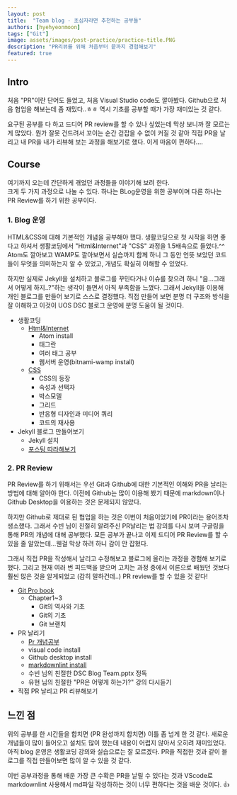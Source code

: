 ```yaml
---
layout: post
title:  "Team blog - 초심자라면 추천하는 공부들"
authors: [hyehyeonmoon]
tags: ["Git"]
image: assets/images/post-practice/practice-title.PNG
description: "PR리뷰를 위해 처음부터 끝까지 경험해보기"
featured: true
---
```


## Intro

 처음 "PR"이란 단어도 들었고, 처음 Visual Studio code도 깔아봤다. Github으로 처음 협업을 해보는데 좀 재밌다..ㅎㅎ 역시 기초를 공부할 때가 가장 재미있는 것 같다.  

 요구된 공부를 다 하고 드디어 PR review를 할 수 있나 싶었는데 막상 보니까 잘 모르는 게 많았다. 뭔가 잘못 건드려서 꼬이는 순간 걷잡을 수 없이 커질 것 같아 직접 PR을 날리고 내 PR을 내가 리뷰해 보는 과정을 해보기로 했다. 이게 마음이 편하다....

## Course

 여기까지 오는데 간단하게 겪었던 과정들을 이야기해 보려 한다.  
 크게 두 가지 과정으로 나눌 수 있다. 하나는 BLog운영을 위한 공부이며 다른 하나는 PR Review를 하기 위한 공부이다.

### 1. Blog 운영

HTML&CSS에 대해 기본적인 개념을 공부해야 했다. 생활코딩으로 첫 시작을 하면 좋다고 하셔서 생활코딩에서 "Html&Internet"과 "CSS" 과정을 1.5배속으로 들었다.^^ Atom도 깔아보고 WAMP도 깔아보면서 실습까지 함께 하니 그 동안 언뜻 보았던 코드들이 무엇을 의미하는지 알 수 있었고, 개념도 확실히 이해할 수 있었다.  

하지만 실제로 Jekyll을 설치하고 블로그를 꾸민다거나 이슈를 찾으려 하니 "음...그래서 어떻게 하지..?"하는 생각이 들면서 아직 부족함을 느꼈다. 그래서 Jekyll을 이용해 개인 블로그를 만들어 보기로 스스로 결정했다. 직접 만들어 보면 분명 더 구조와 방식을 잘 이해하고 이것이 UOS DSC 블로그 운영에 분명 도움이 될 것이다.

- 생활코딩
  - [Html&Internet](https://opentutorials.org/course/3084)
    - Atom install
    - 태그란
    - 여러 태그 공부
    - 웹서버 운영(bitnami-wamp install)
  - [CSS](https://opentutorials.org/course/3086)
    - CSS의 등장
    - 속성과 선택자
    - 박스모델
    - 그리드
    - 반응형 디자인과 미디어 쿼리
    - 코드의 재사용
- Jekyll 블로그 만들어보기
  - Jekyll 설치
  - [포스팅 따라해보기](https://velog.io/@shg4821/%EA%B9%83%ED%97%88%EB%B8%8C-%EB%B8%94%EB%A1%9C%EA%B7%B8-%EB%A7%8C%EB%93%A4%EA%B8%B0-1)

### 2. PR Review

PR Review를 하기 위해서는 우선 Git과 Github에 대한 기본적인 이해와 PR을 날리는 방법에 대해 알아야 한다. 이전에 Github는 많이 이용해 봤기 때문에 markdown이나 Github Desktop을 이용하는 것은 문제되지 않았다.  

하지만 Github로 제대로 된 협업을 하는 것은 이번이 처음이었기에  PR이라는 용어조차 생소했다. 그래서 수빈 님이 친절히 알려주신 PR날리는 법 강의를 다시 보며 구글링을 통해 PR의 개념에 대해 공부했다. 모든 공부가 끝나고 이제 드디어 PR Review를 할 수 있을 줄 알았는데...웬걸 막상 하려 하니 감이 안 잡혔다.  

그래서 직접 PR을 작성해서 날리고 수정해보고 블로그에 올리는 과정을 경험해 보기로 했다. 그리고 현재 여러 번 피드백을 받으며 고치는 과정 중에서 이론으로 배웠던 것보다 훨씬 많은 것을 알게되었고 (감히 말하건데..) PR review를 할 수 있을 것 같다!

- [Git Pro book](https://git-scm.com/book/ko/v2)
  - Chapter1~3
    - Git의 역사와 기초
    - Git의 기초
    - Git 브랜치
- PR 날리기
  - [Pr 개념공부]("https://wayhome25.github.io/git/2017/07/08/git-first-pull-request-story/)
  - visual code install
  - Github desktop install
  - [markdownlint install]("https://github.com/DSC-University-of-Seoul/2021-spring-web/blob/main/CONTRIBUTING.md)
  - 수빈 님의 친절한 DSC Blog Team.pptx 정독
  - 유현 님의 친절한 "PR은 어떻게 하는가?" 강의 다시듣기
- 직접 PR 날리고 PR 리뷰해보기

## 느낀 점

위의 공부를 한 시간들을 합치면 (PR 완성까지 합치면) 이틀 좀 넘게 한 것 같다. 새로운 개념들이 많이 들어오고 설치도 많이 했는데 내용이 어렵지 않아서 오히려 재미있었다. 아직 blog 운영은 생활코딩 강의와 실습으로는 잘 모르겠다. PR을 직접한 것과 같이 블로그를 직접 만들어보면 많이 알 수 있을 것 같다. 

이번 공부과정을 통해 배운 가장 큰 수확은 PR을 날릴 수 있다는 것과 VScode로 markdownlint 사용해서 md파일 작성하하는 것이 너무 편하다는 것을 배운 것이다. 👍
